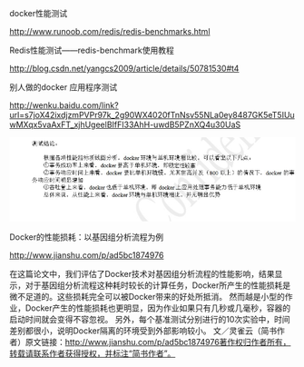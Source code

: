 docker性能测试

 http://www.runoob.com/redis/redis-benchmarks.html

Redis性能测试——redis-benchmark使用教程  

http://blog.csdn.net/yangcs2009/article/details/50781530#t4

别人做的docker 应用程序测试  

http://wenku.baidu.com/link?url=s7joX42ixdjzmPVPr97k_2g90WX4020fTnNsv55NLa0ey8487GK5eT5IUuwMXqx5vaAxFT_xjhUgeelBIfFI33AhH-uwdB5PZnXQ4u30UaS  

![网上找的docker测试结果](assets/docker测试结论.jpg) 

Docker的性能损耗：以基因组分析流程为例    

http://www.jianshu.com/p/ad5bc1874976  

在这篇论文中，我们评估了Docker技术对基因组分析流程的性能影响，结果显示，对于基因组分析流程这种耗时较长的计算任务，Docker所产生的性能损耗是微不足道的。这些损耗完全可以被Docker带来的好处所抵消。
然而越是小型的作业，Docker产生的性能损耗也更明显，因为作业如果只有几秒或几毫秒，容器的启动时间就会变得不容忽视。
另外，每个基准测试分别进行的10次实验中，时间差别都很小，说明Docker隔离的环境受到外部影响较小。
文／灵雀云（简书作者）原文链接：http://www.jianshu.com/p/ad5bc1874976著作权归作者所有，转载请联系作者获得授权，并标注“简书作者”。